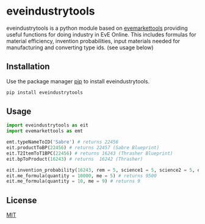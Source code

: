 # eveindustrytools

eveindustrytools is a python module based on [evemarkettools](https://github.com/SustainedCruelty/evemarkettools) providing useful functions for doing industry in EvE Online.
This includes formulas for material efficiency, invention probabilities, input materials needed for manufacturing
and converting type ids. (see usage below) 

## Installation

Use the package manager [pip](https://pypi.org/project/eveindustrytools/) to install eveindustrytools.

```bash
pip install eveindustrytools
```

## Usage

```python
import eveindustrytools as eit
import evemarkettools as emt

emt.typeNameToID('Sabre') # returns 22456
eit.productToBP(22456) # returns 22457 (Sabre Blueprint)
eit.T2ItemToT1BPC(22456) # returns 16243 (Thrasher Blueprint)
eit.bpToProduct(16243) # returns  16242 (Thrasher)

eit.invention_probability(16243, rem = 5, science1 = 5, science2 = 5, decryptor = 1) # returns 0.4375
eit.me_formula(quantity = 10000, me = 5) # returns 9500
eit.me_formula(quantity = 10, me = 9) # returns 9
```

## License
[MIT](https://choosealicense.com/licenses/mit/)
